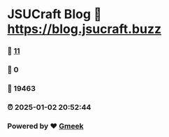 # JSUCraft Blog :link: https://blog.jsucraft.buzz 
### :page_facing_up: [11](https://blog.jsucraft.buzz/tag.html) 
### :speech_balloon: 0 
### :hibiscus: 19463 
### :alarm_clock: 2025-01-02 20:52:44 
### Powered by :heart: [Gmeek](https://github.com/Meekdai/Gmeek)
